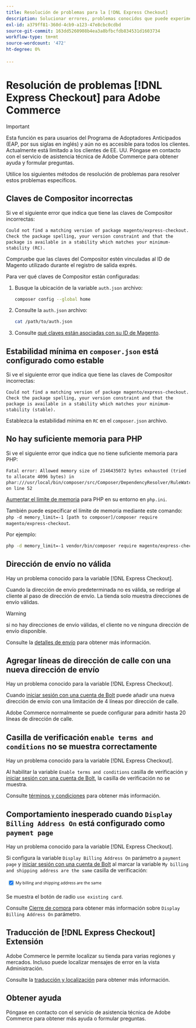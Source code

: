 ```yaml
---
title: Resolución de problemas para la [!DNL Express Checkout]
description: Solucionar errores, problemas conocidos que puede experimentar al usar la variable [!DNL Express Checkout] para la extensión de Adobe Commerce.
exl-id: a379ff81-360d-4cb9-a123-47e8cbc0cdbd
source-git-commit: 163dd5260908b4ea3a8bfbcfdb834531d1603734
workflow-type: tm+mt
source-wordcount: '472'
ht-degree: 0%

---
```


# Resolución de problemas [!DNL Express Checkout] para Adobe Commerce

>[!IMPORTANT]
>
> Esta función es para usuarios del Programa de Adoptadores Anticipados (EAP, por sus siglas en inglés) y aún no es accesible para todos los clientes. Actualmente está limitado a los clientes de EE. UU. Póngase en contacto con el servicio de asistencia técnica de Adobe Commerce para obtener ayuda y formular preguntas.

Utilice los siguientes métodos de resolución de problemas para resolver estos problemas específicos.

## Claves de Compositor incorrectas

Si ve el siguiente error que indica que tiene las claves de Compositor incorrectas:

```terminal
Could not find a matching version of package magento/express-checkout. Check the package spelling, your version constraint and that the package is available in a stability which matches your minimum-stability (RC).
```

Compruebe que las claves del Compositor estén vinculadas al ID de Magento utilizado durante el registro de salida exprés.

Para ver qué claves de Compositor están configuradas:

1. Busque la ubicación de la variable `auth.json` archivo:

   ```bash
   composer config --global home
   ```

1. Consulte la `auth.json` archivo:

   ```bash
   cat /path/to/auth.json
   ```

1. Consulte [qué claves están asociadas con su ID de Magento](https://devdocs.magento.com/guides/v2.4/install-gde/prereq/connect-auth.html).

## Estabilidad mínima en `composer.json` está configurado como estable

Si ve el siguiente error que indica que tiene las claves de Compositor incorrectas:

```terminal
Could not find a matching version of package magento/express-checkout. Check the package spelling, your version constraint and that the package is available in a stability which matches your minimum-stability (stable).
```

Establezca la estabilidad mínima en `RC` en el `composer.json` archivo.

## No hay suficiente memoria para PHP

Si ve el siguiente error que indica que no tiene suficiente memoria para PHP:

```terminal
Fatal error: Allowed memory size of 2146435072 bytes exhausted (tried to allocate 4096 bytes) in phar:///usr/local/bin/composer/src/Composer/DependencyResolver/RuleWatchGraph.php on line 52
```

[Aumentar el límite de memoria](https://devdocs.magento.com/cloud/project/magento-app-php-ini.html#increase-php-memory-limit) para PHP en su entorno en `php.ini`.

También puede especificar el límite de memoria mediante este comando: `php -d memory_limit=-1 [path to composer]/composer require magento/express-checkout`.

Por ejemplo:

```bash
php -d memory_limit=-1 vendor/bin/composer require magento/express-checkout
```

## Dirección de envío no válida

Hay un problema conocido para la variable [!DNL Express Checkout].

Cuando la dirección de envío predeterminada no es válida, se redirige al cliente al paso de dirección de envío. La tienda solo muestra direcciones de envío válidas.

>[!WARNING]
>
> si no hay direcciones de envío válidas, el cliente no ve ninguna dirección de envío disponible.

Consulte la [detalles de envío](../express-checkout/shipping-details.md) para obtener más información.

## Agregar líneas de dirección de calle con una nueva dirección de envío

Hay un problema conocido para la variable [!DNL Express Checkout].

Cuando [iniciar sesión con una cuenta de Bolt](https://help.bolt.com/shoppers/guides/checkout/log-in/) puede añadir una nueva dirección de envío con una limitación de 4 líneas por dirección de calle.

Adobe Commerce normalmente se puede configurar para admitir hasta 20 líneas de dirección de calle.

## Casilla de verificación `enable terms and conditions` no se muestra correctamente

Hay un problema conocido para la variable [!DNL Express Checkout].

Al habilitar la variable `Enable terms and conditions` casilla de verificación y [iniciar sesión con una cuenta de Bolt](https://help.bolt.com/shoppers/guides/checkout/log-in/), la casilla de verificación no se muestra.

Consulte [términos y condiciones](https://docs.magento.com/user-guide/sales/terms-and-conditions.html) para obtener más información.

## Comportamiento inesperado cuando `Display Billing Address On` está configurado como `payment page`

Hay un problema conocido para la variable [!DNL Express Checkout].

Si configura la variable `Display Billing Address On` parámetro a `payment page` y [iniciar sesión con una cuenta de Bolt](https://help.bolt.com/shoppers/guides/checkout/log-in/) al marcar la variable `My billing and shipping address are the same` casilla de verificación:

![Misma dirección](../assets/checked-address.png)

Se muestra el botón de radio `use existing card`.

Consulte [Cierre de compra](https://docs.magento.com/user-guide/configuration/sales/checkout.html) para obtener más información sobre `Display Billing Address On` parámetro.

## Traducción de [!DNL Express Checkout] Extensión

Adobe Commerce le permite localizar su tienda para varias regiones y mercados. Incluso puede localizar mensajes de error en la vista Administración.

Consulte la [traducción y localización](https://devdocs.magento.com/guides/v2.4/frontend-dev-guide/translations/xlate.html) para obtener más información.

## Obtener ayuda

Póngase en contacto con el servicio de asistencia técnica de Adobe Commerce para obtener más ayuda o formular preguntas.
